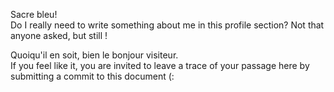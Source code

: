 Sacre bleu! \
Do I really need to write something about me in this profile section? Not that anyone asked, but still !

Quoiqu'il en soit, bien le bonjour visiteur. \
If you feel like it, you are invited to leave a trace of your passage here by submitting a commit to this document (:
